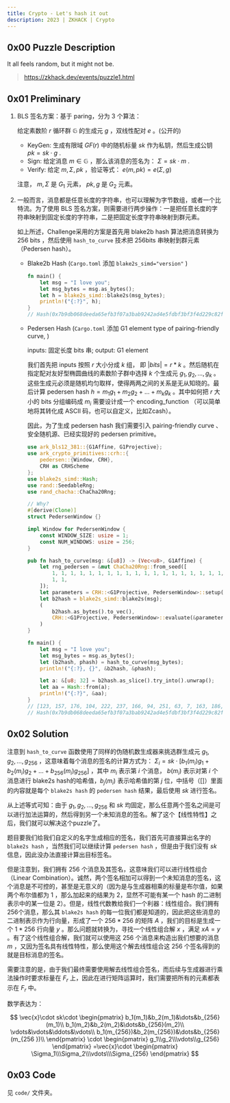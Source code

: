 ```yaml
---
title: Crypto - Let's hash it out
description: 2023 | ZKHACK | Crypto
---
```


## 0x00 Puzzle Description

It all feels random, but it might not be.

> https://zkhack.dev/events/puzzle1.html

## 0x01 Preliminary

1. BLS 签名方案：基于 paring，分为 3 个算法：
   
   给定素数阶 $r$ 循环群 $\mathbb{G}$ 的生成元 $g$ ，双线性配对 $e$ 。(公开的)

   - KeyGen: 生成有限域 $GF(r)$ 中的随机标量 $sk$ 作为私钥，然后生成公钥 $pk = sk \cdot g$ .
   - Sign: 给定消息 $m\in\mathbb{G}$ ，那么该消息的签名为： $\Sigma=sk\cdot m$ .
   - Verify: 给定 $m, \Sigma, pk$ ，验证等式： $e(m, pk)= e(\Sigma, g)$

   注意， $m, \Sigma$ 是 $G_1$ 元素， $pk,g$ 是 $G_2$ 元素。

2. 一般而言，消息都是任意长度的字符串，也可以理解为字节数组，或者一个比特流。为了使用 BLS 签名方案，则需要进行两步操作：一是把任意长度的字符串映射到固定长度的字符串，二是把固定长度字符串映射到群元素。

   如上所述，Challenge采用的方案是首先用 blake2b hash 算法把消息转换为 256 bits ，然后使用 `hash_to_curve` 技术把 256bits 串映射到群元素（Pedersen hash）。

   - Blake2b Hash (`Cargo.toml` 添加 `blake2s_simd="version"`  )
        
        ```Rust
        fn main() {
            let msg = "I love you";
            let msg_bytes = msg.as_bytes();
            let h = blake2s_simd::blake2s(msg_bytes);
            println!("{:?}", h);
        }
        // Hash(0x7b9db068deeda65efb3f07a3bab9242ad4e5fdbf3bf3f4d229c82f2ebc4beb90)
        ```

   - Pedersen Hash (`Cargo.toml` 添加 G1 element type of pairing-friendly curve, )

     inputs: 固定长度 bits 串; output: G1 element

     我们首先把 inputs 按照 $r$ 大小分成 $k$ 组， 即 $|bits|=r * k$ 。然后随机在指定配对友好型椭圆曲线的素数阶子群中选择 $k$ 个生成元 $g_1, g_2, \dots, g_k$ 。这些生成元必须是随机均匀取样，使得两两之间的关系是无从知晓的。最后计算 pedersen hash $h=m_1g_1+m_2g_2+\dots+m_kg_k$ 。其中如何把 $r$ 大小的 bits 分组编码成 $m_i$ 需要设计成一个 encoding_function （可以简单地将其转化成 ASCII 码，也可以自定义，比如Zcash）。

     因此，为了生成 pedersen hash 我们需要引入 pairing-friendly curve 、安全随机源、已经实现好的 pedersen primitive。

     ```Rust
     use ark_bls12_381::{G1Affine, G1Projective};
     use ark_crypto_primitives::crh::{
         pedersen::{Window, CRH},
         CRH as CRHScheme
     };
     use blake2s_simd::Hash;
     use rand::SeedableRng;
     use rand_chacha::ChaCha20Rng;
     
     // Why?
     #[derive(Clone)]
     struct PedersenWindow {}
     
     impl Window for PedersenWindow {
         const WINDOW_SIZE: usize = 1;
         const NUM_WINDOWS: usize = 256;
     }
     
     pub fn hash_to_curve(msg: &[u8]) -> (Vec<u8>, G1Affine) {
         let rng_pedersen = &mut ChaCha20Rng::from_seed([
             1, 1, 1, 1, 1, 1, 1, 1, 1, 1, 1, 1, 1, 1, 1, 1, 1, 1, 1, 1, 1, 1, 1, 1, 1, 1, 1, 1, 1, 1,
             1, 1,
         ]);
         let parameters = CRH::<G1Projective, PedersenWindow>::setup(rng_pedersen).unwrap();
         let b2hash = blake2s_simd::blake2s(msg);
         (
             b2hash.as_bytes().to_vec(),
             CRH::<G1Projective, PedersenWindow>::evaluate(&parameters, b2hash.as_bytes()).unwrap()
         )
     }
     
     fn main() {
         let msg = "I love you";
         let msg_bytes = msg.as_bytes();
         let (b2hash, phash) = hash_to_curve(msg_bytes);
         println!("{:?}, {}", &b2hash, &phash);
     
         let a: &[u8; 32] = b2hash.as_slice().try_into().unwrap();
         let aa = Hash::from(a);
         println!("{:?}", &aa);
     }
     // [123, 157, 176, 104, 222, 237, 166, 94, 251, 63, 7, 163, 186, 185, 36, 42, 212, 229, 253, 191, 59, 243, 244, 210, 41, 200, 47, 46, 188, 75, 235, 144], GroupAffine(x=Fp384 "(159228A979000DA250128CABDE97477EEC6A0CADFAE580B7D8AD46F185F4B43AC373CB877FFFEFAB0172AF25562DAF4A)", y=Fp384 "(04CEBA318A27291276178BDD9093432691D6E9D8E7178CC75FAB366225D332012288DF8EB3CA48D828821EA37D78BC3A)")
     // Hash(0x7b9db068deeda65efb3f07a3bab9242ad4e5fdbf3bf3f4d229c82f2ebc4beb90)
     ```

## 0x02 Solution

注意到 `hash_to_curve` 函数使用了同样的伪随机数生成器来挑选群生成元 $g_1, g_2, \dots, g_{256}$ ，这意味着每个消息的签名的计算方式为： $\Sigma_i=sk\cdot[b_1(m_i) g_1+b_2(m_i) g_2+\dots+b_{256}(m_i) g_{256}]$ ，其中 $m_i$ 表示第 $i$ 个消息， $b(m_i)$ 表示对第 $i$ 个消息进行 blake2s hash的哈希值，$b_j(m_i)$ 表示哈希值的第 $j$ 位，中括号（[]）里面的内容就是每个 `blake2s hash` 的 `pedersen hash` 结果，最后使用 $sk$ 进行签名。

从上述等式可知：由于 $g_1, g_2, \dots, g_{256}$ 和 $sk$ 均固定，那么任意两个签名之间是可以进行加法运算的，然后得到另一个未知消息的签名。解了这个【线性特性】之后，我们就可以解决这个puzzle了。

题目要我们给我们自定义的名字生成相应的签名，我们首先可直接算出名字的 `blake2s hash`  ，当然我们可以继续计算 `pedersen hash` ，但是由于我们没有 $sk$ 信息，因此没办法直接计算出目标签名。

但是注意到，我们拥有 256 个消息及其签名，这意味我们可以进行线性组合（Linear Combination）。诚然，两个签名相加可以得到一个未知消息的签名，这个消息是不可控的，甚至是无意义的（因为是与生成器相乘的标量是布尔值，如果两个布尔值都为 1 ，那么加起来的结果为 2，显然不可能有某一个 hash 的二进制表示中的某一位是 2）。但是，线性代数教给我们一个利器：线性组合。我们拥有256个消息，那么其 `blake2s hash` 的每一位我们都是知道的，因此把这些消息的二进制表示作为行向量，形成了一个 $256*256$ 的矩阵 $A$ ，我们的目标是生成一个 $1 * 256$ 行向量 $y$ 。那么问题就转换为，寻找一个线性组合解 $x$ ，满足 $xA=y$ 。有了这个线性组合解，我们就可以使用这 256 个消息来构造出我们想要的消息 $m$ ，又因为签名具有线性特性，那么使用这个解去线性组合这 256 个签名得到的就是目标消息的签名。

需要注意的是，由于我们最终需要使用解去线性组合签名，而后续与生成器进行乘法操作时要求标量在 $F_r$ 上，因此在进行矩阵运算时，我们需要把所有的元素都表示在 $F_r$ 中。

数学表达为：

$$
\vec{x}\cdot sk\cdot \begin{pmatrix} b_1(m_1)&b_2(m_1)&\dots&b_{256}(m_1)\\ b_1(m_2)&b_2(m_2)&\dots&b_{256}(m_2)\\ \vdots&\vdots&\ddots&\vdots\\ b_1(m_{256})&b_2(m_{256})&\dots&b_{256}(m_{256 })\\ \end{pmatrix} \cdot \begin{pmatrix} g_1\\g_2\\\vdots\\g_{256} \end{pmatrix} =\vec{x}\cdot \begin{pmatrix} \Sigma_1\\\Sigma_2\\\vdots\\\Sigma_{256} \end{pmatrix}
$$

## 0x03 Code

见 `code/` 文件夹。